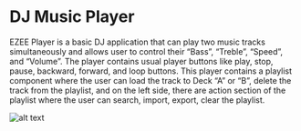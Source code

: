 # DJ Music Player

EZEE Player is a basic DJ application that can play two music tracks simultaneously and allows user to control their “Bass”, “Treble”, “Speed”, and “Volume”.
The player contains usual player buttons like play, stop, pause, backward, forward, and loop buttons.
This player contains a playlist component where the user can load the track to Deck “A” or “B”, delete the track from the playlist, and on the left side, there are action section of the playlist where the user can search, import, export, clear the playlist.

![alt text](https://github.com/gshudhanshu/DJ-Music-Player/screenshot.png "EZEE player screenshot")
